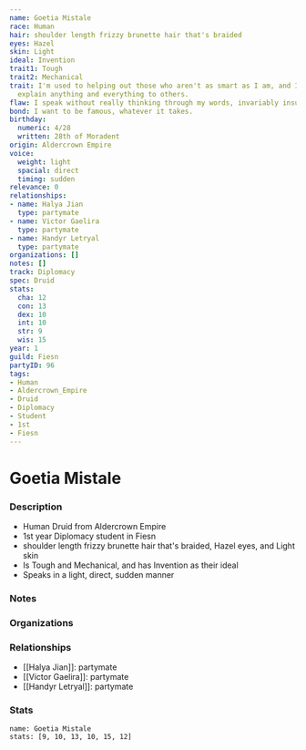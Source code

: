 ```yaml
---
name: Goetia Mistale
race: Human
hair: shoulder length frizzy brunette hair that's braided
eyes: Hazel
skin: Light
ideal: Invention
trait1: Tough
trait2: Mechanical
trait: I'm used to helping out those who aren't as smart as I am, and I patiently
  explain anything and everything to others.
flaw: I speak without really thinking through my words, invariably insulting others.
bond: I want to be famous, whatever it takes.
birthday:
  numeric: 4/28
  written: 28th of Moradent
origin: Aldercrown Empire
voice:
  weight: light
  spacial: direct
  timing: sudden
relevance: 0
relationships:
- name: Halya Jian
  type: partymate
- name: Victor Gaelira
  type: partymate
- name: Handyr Letryal
  type: partymate
organizations: []
notes: []
track: Diplomacy
spec: Druid
stats:
  cha: 12
  con: 13
  dex: 10
  int: 10
  str: 9
  wis: 15
year: 1
guild: Fiesn
partyID: 96
tags:
- Human
- Aldercrown_Empire
- Druid
- Diplomacy
- Student
- 1st
- Fiesn
---
```

# Goetia Mistale
### Description
- Human Druid from Aldercrown Empire
- 1st year Diplomacy student in Fiesn
- shoulder length frizzy brunette hair that's braided, Hazel eyes, and Light skin
- Is Tough and Mechanical, and has Invention as their ideal
- Speaks in a light, direct, sudden manner

### Notes

### Organizations

### Relationships
- [[Halya Jian]]: partymate
- [[Victor Gaelira]]: partymate
- [[Handyr Letryal]]: partymate

### Stats
```statblock
name: Goetia Mistale
stats: [9, 10, 13, 10, 15, 12]
```